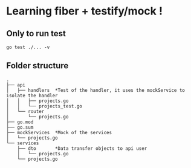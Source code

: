 # Learning fiber + testify/mock !

## Only to run test
`go test ./... -v`

## Folder structure
```
.
├── api
│   ├── handlers  *Test of the handler, it uses the mockService to isolate the handler
│   │   ├── projects.go
│   │   └── projects_test.go
│   └── router
│       └── projects.go
├── go.mod
├── go.sum
├── mockServices  *Mock of the services
│   └── projects.go
└── services
    ├── dto       *Data transfer objects to api user
    │   └── projects.go
    └── projects.go
```

